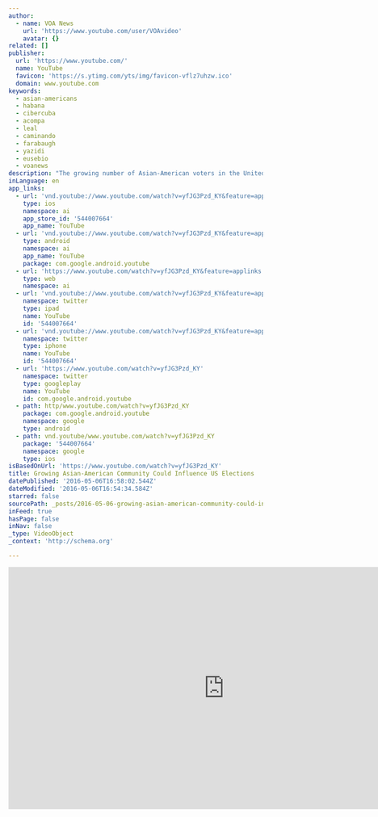 ```yaml
---
author:
  - name: VOA News
    url: 'https://www.youtube.com/user/VOAvideo'
    avatar: {}
related: []
publisher:
  url: 'https://www.youtube.com/'
  name: YouTube
  favicon: 'https://s.ytimg.com/yts/img/favicon-vflz7uhzw.ico'
  domain: www.youtube.com
keywords:
  - asian-americans
  - habana
  - cibercuba
  - acompa
  - leal
  - caminando
  - farabaugh
  - yazidi
  - eusebio
  - voanews
description: "The growing number of Asian-American voters in the United States doesn't necessarily translate into political clout in U.S. elections. Many who are eligible to vote sit on the sidelines. One organization wants to remove some barriers it says are in the way of getting Asian-Americans to vote. VOA's Kane Farabaugh reports."
inLanguage: en
app_links:
  - url: 'vnd.youtube://www.youtube.com/watch?v=yfJG3Pzd_KY&feature=applinks'
    type: ios
    namespace: ai
    app_store_id: '544007664'
    app_name: YouTube
  - url: 'vnd.youtube://www.youtube.com/watch?v=yfJG3Pzd_KY&feature=applinks'
    type: android
    namespace: ai
    app_name: YouTube
    package: com.google.android.youtube
  - url: 'https://www.youtube.com/watch?v=yfJG3Pzd_KY&feature=applinks'
    type: web
    namespace: ai
  - url: 'vnd.youtube://www.youtube.com/watch?v=yfJG3Pzd_KY&feature=applinks'
    namespace: twitter
    type: ipad
    name: YouTube
    id: '544007664'
  - url: 'vnd.youtube://www.youtube.com/watch?v=yfJG3Pzd_KY&feature=applinks'
    namespace: twitter
    type: iphone
    name: YouTube
    id: '544007664'
  - url: 'https://www.youtube.com/watch?v=yfJG3Pzd_KY'
    namespace: twitter
    type: googleplay
    name: YouTube
    id: com.google.android.youtube
  - path: http/www.youtube.com/watch?v=yfJG3Pzd_KY
    package: com.google.android.youtube
    namespace: google
    type: android
  - path: vnd.youtube/www.youtube.com/watch?v=yfJG3Pzd_KY
    package: '544007664'
    namespace: google
    type: ios
isBasedOnUrl: 'https://www.youtube.com/watch?v=yfJG3Pzd_KY'
title: Growing Asian-American Community Could Influence US Elections
datePublished: '2016-05-06T16:58:02.544Z'
dateModified: '2016-05-06T16:54:34.584Z'
starred: false
sourcePath: _posts/2016-05-06-growing-asian-american-community-could-influence-us-election.md
inFeed: true
hasPage: false
inNav: false
_type: VideoObject
_context: 'http://schema.org'

---
```

<iframe src="https://cdn.embedly.com/widgets/media.html?src=https%3A%2F%2Fwww.youtube.com%2Fembed%2FyfJG3Pzd_KY%3Ffeature%3Doembed&amp;url=https%3A%2F%2Fwww.youtube.com%2Fwatch%3Fv%3DyfJG3Pzd_KY&amp;image=https%3A%2F%2Fi.ytimg.com%2Fvi%2FyfJG3Pzd_KY%2Fhqdefault.jpg&amp;key=b7d04c9b404c499eba89ee7072e1c4f7&amp;type=text%2Fhtml&amp;schema=youtube" width="854" height="480" scrolling="no" frameborder="0" allowfullscreen="" style=""></iframe>